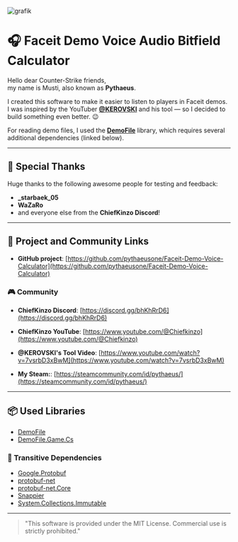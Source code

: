 ![grafik](https://github.com/user-attachments/assets/17e2adad-c920-4278-83c3-3911d34c6587)


# 🎧 Faceit Demo Voice Audio Bitfield Calculator

Hello dear Counter-Strike friends,  
my name is Musti, also known as **Pythaeus**.

I created this software to make it easier to listen to players in Faceit demos.  
I was inspired by the YouTuber **[@KEROVSKI](https://www.youtube.com/@KEROVSKI_)** and his tool — so I decided to build something even better. 😉

For reading demo files, I used the **[DemoFile](https://www.nuget.org/packages/DemoFile/)** library, which requires several additional dependencies (linked below).

---

## 🙏 Special Thanks

Huge thanks to the following awesome people for testing and feedback:

- **_starbaek_05**
- **WaZaRo**
- and everyone else from the **ChiefKinzo Discord**!

---

## 🔗 Project and Community Links

- **GitHub project**: [https://github.com/pythaeusone/Faceit-Demo-Voice-Calculator](https://github.com/pythaeusone/Faceit-Demo-Voice-Calculator)

### 🎮 Community

- **ChiefKinzo Discord**: [https://discord.gg/bhKhRrD6](https://discord.gg/bhKhRrD6)  
- **ChiefKinzo YouTube**: [https://www.youtube.com/@Chiefkinzo](https://www.youtube.com/@Chiefkinzo)  
- **@KEROVSKI's Tool Video**: [https://www.youtube.com/watch?v=7vsrbD3xBwM](https://www.youtube.com/watch?v=7vsrbD3xBwM)

- **My Steam:**: [https://steamcommunity.com/id/pythaeus/](https://steamcommunity.com/id/pythaeus/)

---

## 📦 Used Libraries

- [DemoFile](https://www.nuget.org/packages/DemoFile/)
- [DemoFile.Game.Cs](https://www.nuget.org/packages/DemoFile.Game.Cs)

### 🔁 Transitive Dependencies

- [Google.Protobuf](https://www.nuget.org/packages/Google.Protobuf)  
- [protobuf-net](https://www.nuget.org/packages/protobuf-net)  
- [protobuf-net.Core](https://www.nuget.org/packages/protobuf-net.Core)  
- [Snappier](https://www.nuget.org/packages/Snappier)  
- [System.Collections.Immutable](https://www.nuget.org/packages/System.Collections.Immutable)

---

> "This software is provided under the MIT License. Commercial use is strictly prohibited."
